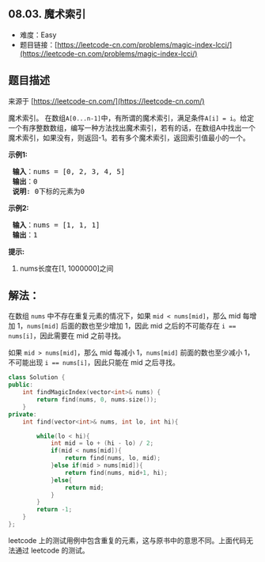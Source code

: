 ##  08.03. 魔术索引

- 难度：Easy
- 题目链接：[https://leetcode-cn.com/problems/magic-index-lcci/](https://leetcode-cn.com/problems/magic-index-lcci/)


## 题目描述

来源于 [https://leetcode-cn.com/](https://leetcode-cn.com/)

<p>魔术索引。 在数组<code>A[0...n-1]</code>中，有所谓的魔术索引，满足条件<code>A[i] = i</code>。给定一个有序整数数组，编写一种方法找出魔术索引，若有的话，在数组A中找出一个魔术索引，如果没有，则返回-1。若有多个魔术索引，返回索引值最小的一个。</p>

<p><strong>示例1:</strong></p>

<pre><strong> 输入</strong>：nums = [0, 2, 3, 4, 5]
<strong> 输出</strong>：0
<strong> 说明</strong>: 0下标的元素为0
</pre>

<p><strong>示例2:</strong></p>

<pre><strong> 输入</strong>：nums = [1, 1, 1]
<strong> 输出</strong>：1
</pre>

<p><strong>提示:</strong></p>

<ol>
	<li>nums长度在[1, 1000000]之间</li>
</ol>


## 解法：

在数组 `nums` 中不存在重复元素的情况下，如果 `mid < nums[mid]`，那么 mid 每增加 1，`nums[mid]` 后面的数也至少增加 1，因此 mid 之后的不可能存在 `i == nums[i]`，因此需要在 mid 之前寻找。

如果 `mid > nums[mid]`，那么 mid 每减小 1，`nums[mid]` 前面的数也至少减小 1，不可能出现 `i == nums[i]`，因此只能在 mid 之后寻找。

```c++
class Solution {
public:
    int findMagicIndex(vector<int>& nums) {
        return find(nums, 0, nums.size());
    }
private:
    int find(vector<int>& nums, int lo, int hi){

        while(lo < hi){
            int mid = lo + (hi - lo) / 2;
            if(mid < nums[mid]){
                return find(nums, lo, mid);
            }else if(mid > nums[mid]){
                return find(nums, mid+1, hi);
            }else{
                return mid;
            }
        }
        return -1;
    }
};
```

leetcode 上的测试用例中包含重复的元素，这与原书中的意思不同。上面代码无法通过 leetcode 的测试。